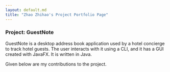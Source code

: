 ```yaml
---
layout: default.md
title: "Zhao Zhihao's Project Portfolio Page"
---
```


### Project: GuestNote

GuestNote is a desktop address book application used by a hotel concierge to track hotel guests. The user interacts with it using a CLI, and it has a GUI created with JavaFX. It is written in Java.

Given below are my contributions to the project.